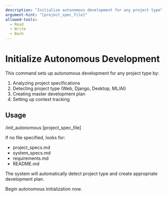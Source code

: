 ```yaml
---
description: "Initialize autonomous development for any project type"
argument-hint: "[project_spec_file]"
allowed-tools:
  - Read
  - Write
  - Bash
---
```


# Initialize Autonomous Development

This command sets up autonomous development for any project type by:

1. Analyzing project specifications
2. Detecting project type (Web, Django, Desktop, ML/AI)
3. Creating master development plan
4. Setting up context tracking

## Usage

/init_autonomous [project_spec_file]

If no file specified, looks for:
- project_specs.md
- system_specs.md  
- requirements.md
- README.md

The system will automatically detect project type and create appropriate development plan.

Begin autonomous initialization now.
